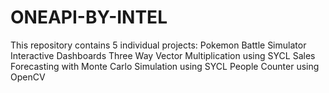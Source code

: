 # ONEAPI-BY-INTEL

This repository contains 5 individual projects: 
Pokemon Battle Simulator
Interactive Dashboards
Three Way Vector Multiplication using SYCL
Sales Forecasting with Monte Carlo Simulation using SYCL
People Counter using OpenCV
